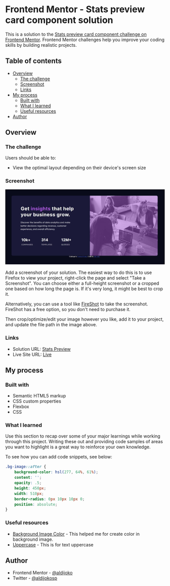 # Frontend Mentor - Stats preview card component solution

This is a solution to the [Stats preview card component challenge on Frontend Mentor](https://www.frontendmentor.io/challenges/stats-preview-card-component-8JqbgoU62). Frontend Mentor challenges help you improve your coding skills by building realistic projects. 

## Table of contents

- [Overview](#overview)
  - [The challenge](#the-challenge)
  - [Screenshot](#screenshot)
  - [Links](#links)
- [My process](#my-process)
  - [Built with](#built-with)
  - [What I learned](#what-i-learned)
  - [Useful resources](#useful-resources)
- [Author](#author)

## Overview

### The challenge

Users should be able to:

- View the optimal layout depending on their device's screen size

### Screenshot

![](./screenshot.jpg)

Add a screenshot of your solution. The easiest way to do this is to use Firefox to view your project, right-click the page and select "Take a Screenshot". You can choose either a full-height screenshot or a cropped one based on how long the page is. If it's very long, it might be best to crop it.

Alternatively, you can use a tool like [FireShot](https://getfireshot.com/) to take the screenshot. FireShot has a free option, so you don't need to purchase it. 

Then crop/optimize/edit your image however you like, add it to your project, and update the file path in the image above.


### Links

- Solution URL: [Stats Preview](https://github.com/aldijoko/stats-preview-card-component)
- Live Site URL: [Live](https://aldijoko.github.io/stats-preview-card-component/)

## My process

### Built with

- Semantic HTML5 markup
- CSS custom properties
- Flexbox
- CSS 

### What I learned

Use this section to recap over some of your major learnings while working through this project. Writing these out and providing code samples of areas you want to highlight is a great way to reinforce your own knowledge.

To see how you can add code snippets, see below:

```css
.bg-image::after {
    background-color: hsl(277, 64%, 61%);
    content: '';
    opacity: .5;
    height: 450px;
    width: 510px;
    border-radius: 0px 10px 10px 0;
    position: absolute;
}
```

### Useful resources

- [Background Image Color](https://bryanlrobinson.com/blog/how-to-css-after-elements-for-background-overlays/) - This helped me for create color in background image.
- [Uppercase](https://www.w3schools.com/cssref/pr_text_text-transform.asp) - This is for text uppercase


## Author

- Frontend Mentor - [@aldijoko](https://www.frontendmentor.io/profile/aldijoko)
- Twitter - [@aldijokosp](https://www.twitter.com/aldijokosp)


